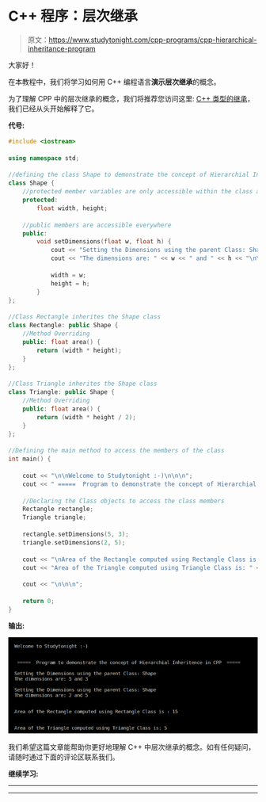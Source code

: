 # C++ 程序：层次继承

> 原文：<https://www.studytonight.com/cpp-programs/cpp-hierarchical-inheritance-program>

大家好！

在本教程中，我们将学习如何用 C++ 编程语言**演示层次继承**的概念。

为了理解 CPP 中的层次继承的概念，我们将推荐您访问这里: [C++ 类型的继承](https://www.studytonight.com/cpp/types-of-inheritance.php)，我们已经从头开始解释了它。

**代号:**

```cpp
#include <iostream>

using namespace std;

//defining the class Shape to demonstrate the concept of Hierarchial Inheritence in CPP
class Shape {
    //protected member variables are only accessible within the class and its descendent classes
    protected:
        float width, height;

    //public members are accessible everywhere
    public:
        void setDimensions(float w, float h) {
            cout << "Setting the Dimensions using the parent Class: Shape\n";
            cout << "The dimensions are: " << w << " and " << h << "\n\n";

            width = w;
            height = h;
        }
};

//Class Rectangle inherites the Shape class
class Rectangle: public Shape {
    //Method Overriding
    public: float area() {
        return (width * height);
    }
};

//Class Triangle inherites the Shape class
class Triangle: public Shape {
    //Method Overriding
    public: float area() {
        return (width * height / 2);
    }
};

//Defining the main method to access the members of the class
int main() {

    cout << "\n\nWelcome to Studytonight :-)\n\n\n";
    cout << " =====  Program to demonstrate the concept of Hierarchial Inheritence in CPP  ===== \n\n";

    //Declaring the Class objects to access the class members
    Rectangle rectangle;
    Triangle triangle;

    rectangle.setDimensions(5, 3);
    triangle.setDimensions(2, 5);

    cout << "\nArea of the Rectangle computed using Rectangle Class is : " << rectangle.area() << "\n\n\n";
    cout << "Area of the Triangle computed using Triangle Class is: " << triangle.area();

    cout << "\n\n\n";

    return 0;
}
```

**输出:**

![C++ hierarchial Inheritence](img/d76afcec4c7245287b79c667384b601d.png)

我们希望这篇文章能帮助你更好地理解 C++ 中层次继承的概念。如有任何疑问，请随时通过下面的评论区联系我们。

**继续学习:**

* * *

* * *